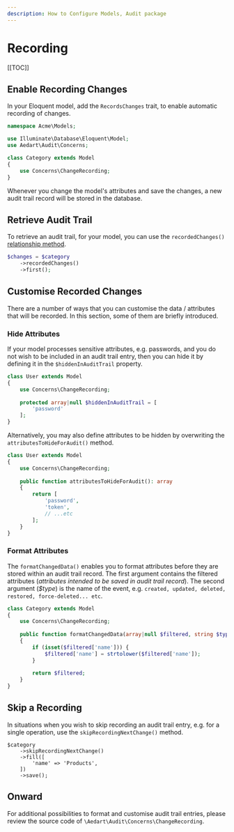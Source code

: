 ```yaml
---
description: How to Configure Models, Audit package
---
```


# Recording

[[TOC]]

## Enable Recording Changes

In your Eloquent model, add the `RecordsChanges` trait, to enable automatic recording of changes.

```php
namespace Acme\Models;

use Illuminate\Database\Eloquent\Model;
use Aedart\Audit\Concerns;

class Category extends Model
{
    use Concerns\ChangeRecording;
}
```

Whenever you change the model's attributes and save the changes, a new audit trail record will be stored in the database.

## Retrieve Audit Trail

To retrieve an audit trail, for your model, you can use the `recordedChanges()` [relationship method](https://laravel.com/docs/9.x/eloquent-relationships).

```php
$changes = $category
    ->recordedChanges()
    ->first();
```

## Customise Recorded Changes

There are a number of ways that you can customise the data / attributes that will be recorded. In this section, some of them are briefly introduced.

### Hide Attributes

If your model processes sensitive attributes, e.g. passwords, and you do not wish to be included in an audit trail entry, then you can hide it by defining it in the `$hiddenInAuditTrail` property.

```php
class User extends Model
{
    use Concerns\ChangeRecording;
    
    protected array|null $hiddenInAuditTrail = [
        'password'
    ];
}
```

Alternatively, you may also define attributes to be hidden by overwriting the `attributesToHideForAudit()` method.

```php
class User extends Model
{
    use Concerns\ChangeRecording;
    
    public function attributesToHideForAudit(): array
    {
        return [
            'password',
            'token',
            // ...etc
        ];
    }
}
```

### Format Attributes

The `formatChangedData()` enables you to format attributes before they are stored within an audit trail record.
The first argument contains the filtered attributes (_attributes intended to be saved in audit trail record_).
The second argument (_$type_) is the name of the event, e.g. `created, updated, deleted, restored, force-deleted... etc`.

```php
class Category extends Model
{
    use Concerns\ChangeRecording;
    
    public function formatChangedData(array|null $filtered, string $type): array|null
    {
        if (isset($filtered['name'])) {
            $filtered['name'] = strtolower($filtered['name']);
        }
        
        return $filtered;
    }
}
```

## Skip a Recording

In situations when you wish to skip recording an audit trail entry, e.g. for a single operation, use the `skipRecordingNextChange()` method.

```php{2}
$category
    ->skipRecordingNextChange()
    ->fill([
        'name' => 'Products',
    ])
    ->save();
```

## Onward

For additional possibilities to format and customise audit trail entries, please review the source code of `\Aedart\Audit\Concerns\ChangeRecording`.

